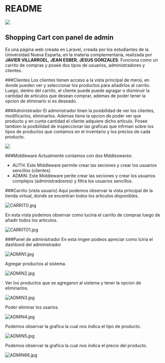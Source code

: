 # README 

<img class="center" src="https://bertofern.files.wordpress.com/2018/08/laravel-framework-logo-c10176ec8c-seeklogo-com.png?w=736">

## Shopping Cart con panel de admin

Es una página web creada en Laravel, creada por los estudiantes de la Universidad Nueva Esparta, en la materia complementaria, realizada por **JAVIER VILLARROEL**, **JEAN ESBER**, **JESUS GONZALES**. Funciona como un carrito de compras y posee dos tipos de usuarios, administradores y clientes.

###Clientes
Los clientes tienen acceso a la vista principal de menú, en donde pueden ver y seleccionar los productos para añadirlos al carrito. Luego, dentro del carrito, el cliente puede puede agragar o disminuir la cantidad de articulos que desean comprar, ademas de poder tener la opcion de eliminarlo si es deseado.

###Administrador
El administrador tinen la posibilidad de ver los clientes, modificarlos, eliminarlos. Ademas tiene la opcion de poder ver que producto y en cunta cantidad el cliente adquiere dicho articulo.
Posee tambien la posibilidad de inspeccionar las graficas que infrman sobre los tipos de productos que contamos en el inventario y los precios de cada producto.

<img class="center" src="https://www.linuxadictos.com/wp-content/uploads/cambiar-de-usuario-en-linux-830x400.jpg">

###Middleware
Actualmente contamos con dos Mddleswares:
- AUTH: Este Middleware permite crear las seciones y crear los usuarios sencillos (clientes)
- ADMIN: Este Middleware perite crear las seciones y crear los usuarios complejos (administradosres) y filtra los usuarios sencillos.

###Carrito (vista usuario)
Aqui podemos observar la vista principal de la tienda virtual, donde se encentran todos los articulos disponibles.

![CARRITO.jpg](https://s3-ap-northeast-1.amazonaws.com/torchpad-production/wikis/13056/a3AFF1txSzGS5W2yzEKB_CARRITO.jpg)

En esta vista podemos observar como luciria el carrito de compras luego de añadir todos los articulos.

![CARRITO1.jpg](https://s3-ap-northeast-1.amazonaws.com/torchpad-production/wikis/13056/vbkcVr2KS7OsP9DyVzs9_CARRITO1.jpg)

###Panel de administrador
En esta imgen podeos apreciar como lciria el dashbord del administrador

![ADMIN1.jpg](https://s3-ap-northeast-1.amazonaws.com/torchpad-production/wikis/13056/d9H4BiCuRXumPwPRXn8u_ADMIN1.jpg)

Agregar productos al sistema.

![ADMIN2.jpg](https://s3-ap-northeast-1.amazonaws.com/torchpad-production/wikis/13056/whZoUV6HTGCofM1k3TS2_ADMIN2.jpg)

Ver los productos que se agregaron al sistema y tener la opcion de eliminarlos.

![ADMIN3.jpg](https://s3-ap-northeast-1.amazonaws.com/torchpad-production/wikis/13056/UWn7IVTdmWIqo77VHQGw_ADMIN3.jpg)

Poder eliminar los usarios.

![ADMIN4.jpg](https://s3-ap-northeast-1.amazonaws.com/torchpad-production/wikis/13056/CYDvsVmdSE6vgVoC18ly_ADMIN4.jpg)

Podemos observar la grafica la cual nos indica el tipo de producto.

![ADMIN5.jpg](https://s3-ap-northeast-1.amazonaws.com/torchpad-production/wikis/13056/AWRxrPRyRvmBw9Uf3to9_ADMIN5.jpg)

Podemos observar la grafica la cual nos indica el precio del producto.

![ADMIN66.jpg](https://s3-ap-northeast-1.amazonaws.com/torchpad-production/wikis/13056/rJ2gkfUYTxGP7O4Whnfh_ADMIN66.jpg)

